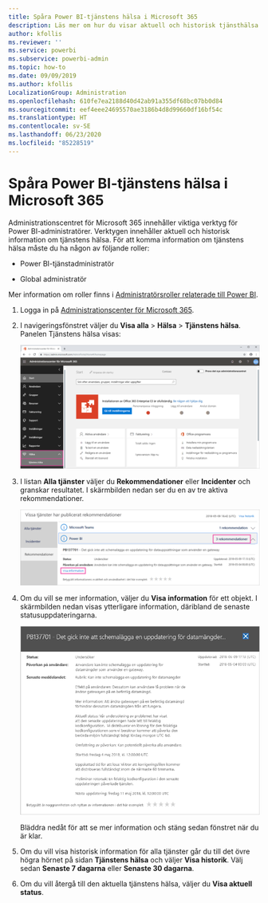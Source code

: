 ```yaml
---
title: Spåra Power BI-tjänstens hälsa i Microsoft 365
description: Läs mer om hur du visar aktuell och historisk tjänsthälsa i Administrationscenter för Microsoft 365.
author: kfollis
ms.reviewer: ''
ms.service: powerbi
ms.subservice: powerbi-admin
ms.topic: how-to
ms.date: 09/09/2019
ms.author: kfollis
LocalizationGroup: Administration
ms.openlocfilehash: 610fe7ea2188d40d42ab91a355df68bc07bb0d84
ms.sourcegitcommit: eef4eee24695570ae3186b4d8d99660df16bf54c
ms.translationtype: HT
ms.contentlocale: sv-SE
ms.lasthandoff: 06/23/2020
ms.locfileid: "85228519"
---
```

# <a name="track-power-bi-service-health-in-microsoft-365"></a>Spåra Power BI-tjänstens hälsa i Microsoft 365

Administrationscentret för Microsoft 365 innehåller viktiga verktyg för Power BI-administratörer. Verktygen innehåller aktuell och historisk information om tjänstens hälsa. För att komma information om tjänstens hälsa måste du ha någon av följande roller:

* Power BI-tjänstadministratör

* Global administratör

Mer information om roller finns i [Administratörsroller relaterade till Power BI](service-admin-administering-power-bi-in-your-organization.md#administrator-roles-related-to-power-bi).

1. Logga in på [Administrationscenter för Microsoft 365](https://portal.office.com/adminportal).

1. I navigeringsfönstret väljer du **Visa alla** > **Hälsa** > **Tjänstens hälsa**. Panelen Tjänstens hälsa visas:

    ![Skärmbild av administrationscentret för Microsoft 365 med alternativen för hälsa och tjänstens hälsa framhävda.](media/service-admin-health/service-health-tile.png)

1. I listan **Alla tjänster** väljer du **Rekommendationer** eller **Incidenter** och granskar resultatet. I skärmbilden nedan ser du en av tre aktiva rekommendationer.

    ![Skärmbild av sidan för tjänstens hälsa med de tre rekommendationerna för Power BI och alternativet Visa information framhävda.](media/service-admin-health/active-advisories.png)

1. Om du vill se mer information, väljer du **Visa information** för ett objekt. I skärmbilden nedan visas ytterligare information, däribland de senaste statusuppdateringarna.

    ![Skärmbild av rekommendationsinformation.](media/service-admin-health/advisory-details.png)

    Bläddra nedåt för att se mer information och stäng sedan fönstret när du är klar.

1. Om du vill visa historisk information för alla tjänster går du till det övre högra hörnet på sidan **Tjänstens hälsa** och väljer **Visa historik**. Välj sedan **Senaste 7 dagarna** eller **Senaste 30 dagarna**. 

1. Om du vill återgå till den aktuella tjänstens hälsa, väljer du **Visa aktuell status**.